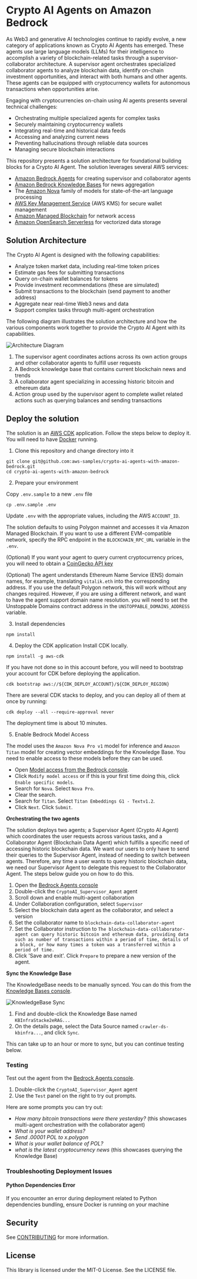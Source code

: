 # Crypto AI Agents on Amazon Bedrock

As Web3 and generative AI technologies continue to rapidly evolve, a new category of applications known as Crypto AI Agents has emerged. These agents use large language models (LLMs) for their intelligence to accomplish a variety of blockchain-related tasks through a supervisor-collaborator architecture. A supervisor agent orchestrates specialized collaborator agents to analyze blockchain data, identify on-chain investment opportunities, and interact with both humans and other agents. These agents can be equipped with cryptocurrency wallets for autonomous transactions when opportunities arise.

Engaging with cryptocurrencies on-chain using AI agents presents several technical challenges: 
- Orchestrating multiple specialized agents for complex tasks
- Securely maintaining cryptocurrency wallets
- Integrating real-time and historical data feeds
- Accessing and analyzing current news
- Preventing hallucinations through reliable data sources
- Managing secure blockchain interactions

This repository presents a solution architecture for foundational building blocks for a Crypto AI Agent. The solution leverages several AWS services:
- [Amazon Bedrock Agents](https://aws.amazon.com/bedrock/agents/) for creating supervisor and collaborator agents
- [Amazon Bedrock Knowledge Bases](https://aws.amazon.com/bedrock/knowledge-bases/) for news aggregation 
- The [Amazon Nova](https://aws.amazon.com/ai/generative-ai/nova/) family of models for state-of-the-art language processing
- [AWS Key Management Service](https://aws.amazon.com/kms/) (AWS KMS) for secure wallet management
- [Amazon Managed Blockchain](https://aws.amazon.com/managed-blockchain/) for network access
- [Amazon OpenSearch Serverless](https://aws.amazon.com/opensearch-service/features/serverless/) for vectorized data storage

## Solution Architecture
The Crypto AI Agent is designed with the following capabilities:

- Analyze token market data, including real-time token prices
- Estimate gas fees for submitting transactions
- Query on-chain wallet balances for tokens
- Provide investment recommendations (these are simulated)
- Submit transactions to the blockchain (send payment to another address)
- Aggregate near real-time Web3 news and data
- Support complex tasks through multi-agent orchestration

The following diagram illustrates the solution architecture and how the various components work together to provide the Crypto AI Agent with its capabilities.

![Architecture Diagram](images/architecture.png)

1. The supervisor agent coordinates actions across its own action groups and other collaborator agents to fulfill user requests
2. A Bedrock knowledge base that contains current blockchain news and trends
3. A collaborator agent specializing in accessing historic bitcoin and ethereum data
4. Action group used by the supervisor agent to complete wallet related actions such as querying balances and sending transactions

## Deploy the solution

The solution is an [AWS CDK](https://aws.amazon.com/cdk/) application. Follow the steps below to deploy it. You will need to have [Docker](https://www.docker.com/) running.

1. Clone this repository and change directory into it
```
git clone git@github.com:aws-samples/crypto-ai-agents-with-amazon-bedrock.git
cd crypto-ai-agents-with-amazon-bedrock
```

2. Prepare your environment

Copy `.env.sample` to a new `.env` file
```
cp .env.sample .env
```

Update `.env` with the appropriate values, including the AWS `ACCOUNT_ID`.

The solution defaults to using Polygon mainnet and accesses it via Amazon Managed Blockchain. If you want to use a different EVM-compatible network, specify the RPC endpoint in the `BLOCKCHAIN_RPC_URL` variable in the `.env`.

(Optional) If you want your agent to query current cryptocurrency prices, you will need to obtain a [CoinGecko API key](https://www.coingecko.com/en/developers/dashboard)

(Optional) The agent understands Ethereum Name Service (ENS) domain names, for example, translating `vitalik.eth` into the corresponding address. If you use the default Polygon network, this will work without any changes required. However, if you are using a different network, and want to have the agent support domain name resolution. you will need to set the Unstoppable Domains contract address in the `UNSTOPPABLE_DOMAINS_ADDRESS` variable. 

3. Install dependencies
```
npm install
```

4. Deploy the CDK application
Install CDK locally.
```
npm install -g aws-cdk
```

If you have not done so in this account before, you will need to bootstrap your account for CDK before deploying the application.
```
cdk bootstrap aws://${CDK_DEPLOY_ACCOUNT}/${CDK_DEPLOY_REGION}
```

There are several CDK stacks to deploy, and you can deploy all of them at once by running:
```
cdk deploy --all --require-approval never
```

The deployment time is about 10 minutes.

5. Enable Bedrock Model Access

The model uses the `Amazon Nova Pro v1` model for inference and `Amazon Titan` model for creating vector embeddings for the Knowledge Base. You need to enable access to these models before they can be used.

- Open [Model access from the Bedrock console](https://us-east-1.console.aws.amazon.com/bedrock/home?region=us-east-1#/modelaccess).
- Click `Modify model access` or if this is your first time doing this, click `Enable specific models`.
- Search for `Nova`. Select `Nova Pro`.
- Clear the search.
- Search for `Titan`. Select `Titan Embeddings G1 - Textv1.2`.
- Click `Next`. Click `Submit`.

**Orchestrating the two agents**

The solution deploys two agents; a Supervisor Agent (Crypto AI Agent) which coordinates the user requests across various tasks, and a Collaborator Agent (Blockchain Data Agent) which fulfills a specific need of accessing historic blockchain data. We want our users to only have to send their queries to the Supervisor Agent, instead of needing to switch between agents. Therefore, any time a user wants to query historic blockchain data, we need our Supervisor Agent to delegate this request to the Collaborator Agent. The steps below guide you on how to do this.

1. Open the [Bedrock Agents console](https://us-east-1.console.aws.amazon.com/bedrock/home?region=us-east-1#/agents)
2. Double-click the `CryptoAI_Supervisor_Agent` agent
3. Scroll down and enable multi-agent collaboration
4. Under Collaboration configuration, select `Supervisor`
5. Select the blockchain data agent as the collaborator, and select a version
6. Set the collaborator name to `blockchain-data-collaborator-agent`
7. Set the Collaborator instruction to `The blockchain-data-collaborator-agent can query historic bitcoin and ethereum data, providing data such as number of transactions within a period of time, details of a block, or how many times a token was a transferred within a period of time.`
8. Click 'Save and exit'. Click `Prepare` to prepare a new version of the agent.

**Sync the Knowledge Base**

The KnowledgeBase needs to be manually synced. You can do this from the [Knowledge Bases console](https://us-east-1.console.aws.amazon.com/bedrock/home?region=us-east-1#/knowledge-bases).

![KnowledgeBase Sync](images/kb-sync.png)

1. Find and double-click the Knowledge Base named `KBInfraStacke2eRAG...`
2. On the details page, select the Data Source named `crawler-ds-kbinfra...`, and click `Sync`.

This can take up to an hour or more to sync, but you can continue testing below.

### Testing

Test out the agent from the [Bedrock Agents console](https://us-east-1.console.aws.amazon.com/bedrock/home?region=us-east-1#/agents).

1. Double-click the `CryptoAI_Supervisor_Agent` agent
2. Use the `Test` panel on the right to try out prompts.

Here are some prompts you can try out:
- *How many bitcoin transactions were there yesterday?* (this showcases multi-agent orchestration with the collaborator agent)
- *What is your wallet address?*
- *Send .00001 POL to x.polygon*
- *What is your wallet balance of POL?*
- *what is the latest cryptocurrency news* (this showcases querying the Knowledge Base)

### Troubleshooting Deployment Issues

#### Python Dependencies Error
If you encounter an error during deployment related to Python dependencies bundling, ensure Docker is running on your machine

## Security

See [CONTRIBUTING](CONTRIBUTING.md#security-issue-notifications) for more information.

## License

This library is licensed under the MIT-0 License. See the LICENSE file.